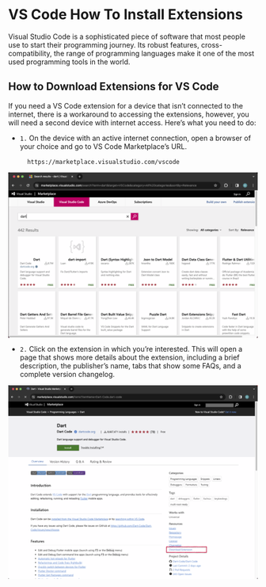 # VS Code How To Install Extensions

Visual Studio Code is a sophisticated piece of software that most people use to start their programming journey. Its robust features, cross-compatibility, the range of programming languages make it one of the most used programming tools in the world.

## How to Download Extensions for VS Code

If you need a VS Code extension for a device that isn’t connected to the internet, there is a workaround to accessing the extensions, however, you will need a second device with internet access. Here’s what you need to do:

- `1.` On the device with an active internet connection, open a browser of your choice and go to VS Code Marketplace’s URL.

        https://marketplace.visualstudio.com/vscode

<p align="center">
    <img src="./ss_001_marketplace_vsc.png" alt="ss_001_marketplace_vsc" style="display: block; margin: 0 auto;">
</p>

- `2.` Click on the extension in which you’re interested. This will open a page that shows more details about the extension, including a brief description, the publisher’s name, tabs that show some FAQs, and a complete version changelog.

<p align="center">
    <img src="./ss_002_download_extension.png" alt="ss_002_download_extension" style="display: block; margin: 0 auto;">
</p>